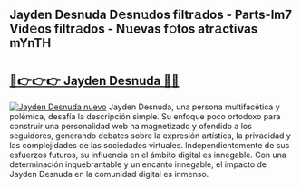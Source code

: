 ## Jayden Desnuda D𝚎sn𝚞dos filtr𝚊dos - Parts-lm7 Vid𝚎os filtr𝚊dos - N𝚞evas f𝚘tos atr𝚊ctivas mYnTH

# <h2><a href="http://mb9lmer.tromn.icu/?c=Jayden+Desnuda">🔗👉👉👉 Jayden Desnuda 🔗🔗</a></h2>

[![Jayden Desnuda nuevo](https://i.imgur.com/pEAQMta.gif)](http://mb9lmer.tromn.icu/?c=Jayden+Desnuda)
Jayden Desnuda, una persona multifacética y polémica, desafía la descripción simple. Su enfoque poco ortodoxo para construir una personalidad web ha magnetizado y ofendido a los seguidores, generando debates sobre la expresión artística, la privacidad y las complejidades de las sociedades virtuales. Independientemente de sus esfuerzos futuros, su influencia en el ámbito digital es innegable. Con una determinación inquebrantable y un encanto innegable, el impacto de Jayden Desnuda en la comunidad digital es inmenso.
